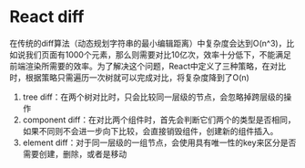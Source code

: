 # React diff
在传统的diff算法（动态规划字符串的最小编辑距离）中复杂度会达到O(n^3)，比如说我们页面有1000个元素，那么则需要对比10亿次，效率十分低下，不能满足前端渲染所需要的效率。为了解决这个问题，React中定义了三种策略，在对比时，根据策略只需遍历一次树就可以完成对比，将复杂度降到了O(n)

1. tree diff：在两个树对比时，只会比较同一层级的节点，会忽略掉跨层级的操作
2. component diff：在对比两个组件时，首先会判断它们两个的类型是否相同，如果不同则不会进一步向下比较，会直接销毁组件，创建新的组件插入。
3. element diff：对于同一层级的一组节点，会使用具有唯一性的key来区分是否需要创建，删除，或者是移动
